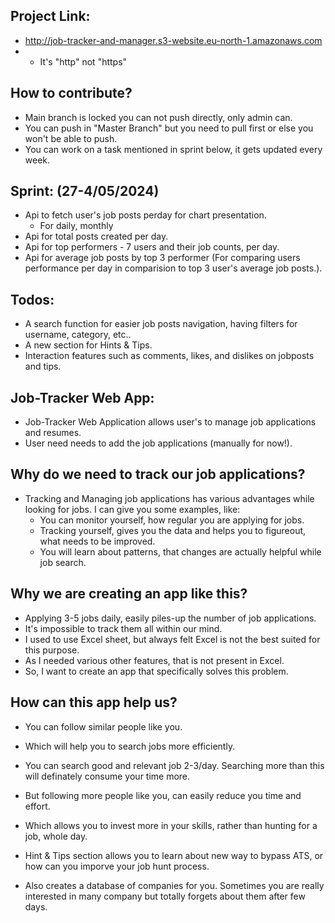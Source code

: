 ## Project Link:
+ http://job-tracker-and-manager.s3-website.eu-north-1.amazonaws.com
+ + It's "http" not "https"

## How to contribute?
+ Main branch is locked you can not push directly, only admin can.
+ You can push in "Master Branch" but you need to pull first or else you won't be able to push.
+ You can work on a task mentioned in sprint below, it gets updated every week.

## Sprint: (27-4/05/2024)
+ Api to fetch user's job posts perday for chart presentation.
   + For daily, monthly
+ Api for total posts created per day.
+ Api for top performers - 7 users and their job counts, per day.
+ Api for average job posts by top 3 performer (For comparing users performance per day in comparision to top 3 user's average job posts.).

## Todos:
+ A search function for easier job posts navigation, having filters for username, category, etc..
+ A new section for Hints & Tips.
+ Interaction features such as comments, likes, and dislikes on jobposts and tips.
  
## Job-Tracker Web App:
+ Job-Tracker Web Application allows user's to manage job applications and resumes.
+ User need needs to add the job applications (manually for now!).

## Why do we need to track our job applications?
+ Tracking and Managing job applications has various advantages while looking for jobs. I can give you some examples, like:
   + You can monitor yourself, how regular you are applying for jobs.
   + Tracking yourself, gives you the data and helps you to figureout, what needs to be improved.
   + You will learn about patterns, that changes are actually helpful while job search.

## Why we are creating an app like this?
+ Applying 3-5 jobs daily, easily piles-up the number of job applications.
+ It's impossible to track them all within our mind.
+ I used to use Excel sheet, but always felt Excel is not the best suited for this purpose.
+ As I needed various other features, that is not present in Excel.
+ So, I want to create an app that specifically solves this problem.

## How can this app help us?
+ You can follow similar people like you.
+ Which will help you to search jobs more efficiently.
+ You can search good and relevant job 2-3/day. Searching more than this will definately consume your time more.
+ But following more people like you, can easily reduce you time and effort.
+ Which allows you to invest more in your skills, rather than hunting for a job, whole day.

+ Hint & Tips section allows you to learn about new way to bypass ATS, or how can you imporve your job hunt process.
+ Also creates a database of companies for you. Sometimes you are really interested in many company but totally forgets about them after few days.